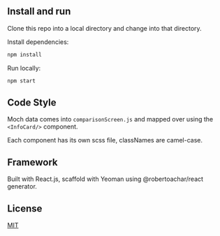 
## Install and run

Clone this repo into a local directory and change into that directory.

Install dependencies:
```bash
npm install
```
Run locally: 
```bash
npm start
```

## Code Style
Moch data comes into ```comparisonScreen.js``` and mapped over using the ```<InfoCard/>``` component.

Each component has its own scss file, classNames are camel-case.    


## Framework
Built with React.js, scaffold with Yeoman using  @robertoachar/react generator. 


## License
[MIT](https://choosealicense.com/licenses/mit/)